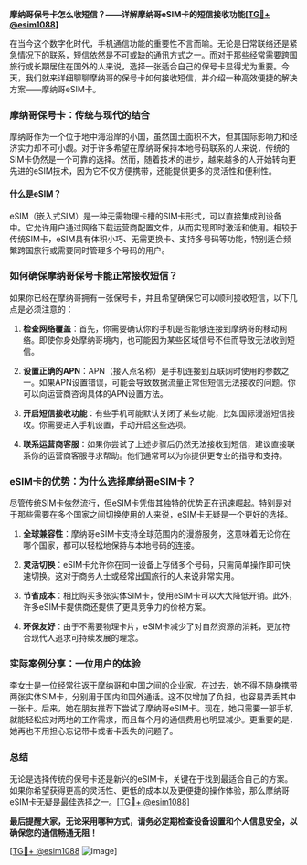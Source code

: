 **摩纳哥保号卡怎么收短信？——详解摩纳哥eSIM卡的短信接收功能[[TG💪+ @esim1088](https://t.me/s/esim1088)]**

在当今这个数字化时代，手机通信功能的重要性不言而喻。无论是日常联络还是紧急情况下的联系，短信依然是不可或缺的通讯方式之一。而对于那些经常需要跨国旅行或长期居住在国外的人来说，选择一张适合自己的保号卡显得尤为重要。今天，我们就来详细聊聊摩纳哥的保号卡如何接收短信，并介绍一种高效便捷的解决方案——摩纳哥eSIM卡。

### 摩纳哥保号卡：传统与现代的结合

摩纳哥作为一个位于地中海沿岸的小国，虽然国土面积不大，但其国际影响力和经济实力却不可小觑。对于许多希望在摩纳哥保持本地号码联系的人来说，传统的SIM卡仍然是一个可靠的选择。然而，随着技术的进步，越来越多的人开始转向更先进的eSIM技术，因为它不仅方便携带，还能提供更多的灵活性和便利性。

#### 什么是eSIM？

eSIM（嵌入式SIM）是一种无需物理卡槽的SIM卡形式，可以直接集成到设备中。它允许用户通过网络下载运营商配置文件，从而实现即时激活和使用。相较于传统SIM卡，eSIM具有体积小巧、无需更换卡、支持多号码等功能，特别适合频繁跨国旅行或需要同时管理多个号码的用户。

### 如何确保摩纳哥保号卡能正常接收短信？

如果你已经在摩纳哥拥有一张保号卡，并且希望确保它可以顺利接收短信，以下几点是必须注意的：

1. **检查网络覆盖**：首先，你需要确认你的手机是否能够连接到摩纳哥的移动网络。即使你身处摩纳哥境内，也可能因为某些区域信号不佳而导致无法收到短信。

2. **设置正确的APN**：APN（接入点名称）是手机连接到互联网时使用的参数之一。如果APN设置错误，可能会导致数据流量正常但短信无法接收的问题。你可以向运营商咨询具体的APN设置方法。

3. **开启短信接收功能**：有些手机可能默认关闭了某些功能，比如国际漫游短信接收。你需要进入手机设置，手动开启这些选项。

4. **联系运营商客服**：如果你尝试了上述步骤后仍然无法接收到短信，建议直接联系你的运营商客服寻求帮助。他们通常可以为你提供更专业的指导和支持。

### eSIM卡的优势：为什么选择摩纳哥eSIM卡？

尽管传统SIM卡依然流行，但eSIM卡凭借其独特的优势正在迅速崛起。特别是对于那些需要在多个国家之间切换使用的人来说，eSIM卡无疑是一个更好的选择。

1. **全球兼容性**：摩纳哥eSIM卡支持全球范围内的漫游服务，这意味着无论你在哪个国家，都可以轻松地保持与本地号码的连接。

2. **灵活切换**：eSIM卡允许你在同一设备上存储多个号码，只需简单操作即可快速切换。这对于商务人士或经常出国旅行的人来说非常实用。

3. **节省成本**：相比购买多张实体SIM卡，使用eSIM卡可以大大降低开销。此外，许多eSIM卡提供商还提供了更具竞争力的价格方案。

4. **环保友好**：由于不需要物理卡片，eSIM卡减少了对自然资源的消耗，更加符合现代人追求可持续发展的理念。

### 实际案例分享：一位用户的体验

李女士是一位经常往返于摩纳哥和中国之间的企业家。在过去，她不得不随身携带两张实体SIM卡，分别用于国内和国外通话。这不仅增加了负担，也容易弄丢其中一张卡。后来，她在朋友推荐下尝试了摩纳哥eSIM卡。现在，她只需要一部手机就能轻松应对两地的工作需求，而且每个月的通信费用也明显减少。更重要的是，她再也不用担心忘记带卡或者卡丢失的问题了。

### 总结

无论是选择传统的保号卡还是新兴的eSIM卡，关键在于找到最适合自己的方案。如果你希望获得更高的灵活性、更低的成本以及更便捷的操作体验，那么摩纳哥eSIM卡无疑是最佳选择之一。[[TG💪+ @esim1088](https://t.me/s/esim1088)]

**最后提醒大家，无论采用哪种方式，请务必定期检查设备设置和个人信息安全，以确保您的通信畅通无阻！**

[[TG💪+ @esim1088](https://t.me/s/esim1088) ![Image](https://i.postimg.cc/4NQfJmqS/Snipaste-2025-05-13-00-14-12.png)]